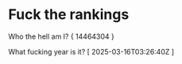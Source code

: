 # Fuck the rankings

Who the hell am I?
{ 14464304 }

What fucking year is it?
[ 2025-03-16T03:26:40Z ]
